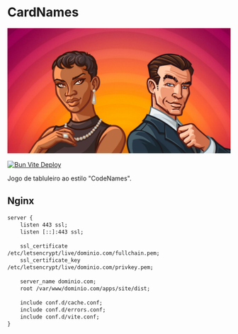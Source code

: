 # CardNames

<p align="center">
  <img src="./public/bg.jpg" alt="CardNames" />
</p>

[![Bun Vite Deploy](https://github.com/sistematico/cardnames/actions/workflows/deploy.yml/badge.svg)](https://github.com/sistematico/cardnames/actions/workflows/deploy.yml)

Jogo de tabluleiro ao estilo "CodeNames".

## Nginx

```shell
server {
    listen 443 ssl;
    listen [::]:443 ssl;

    ssl_certificate         /etc/letsencrypt/live/dominio.com/fullchain.pem;
    ssl_certificate_key     /etc/letsencrypt/live/dominio.com/privkey.pem;

    server_name dominio.com;
    root /var/www/dominio.com/apps/site/dist;
    
    include conf.d/cache.conf;
    include conf.d/errors.conf;
    include conf.d/vite.conf;
}
``` 